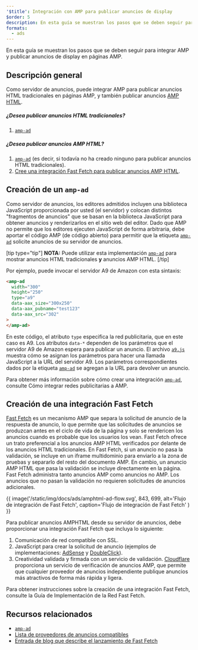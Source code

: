 ```yaml
---
'$title': Integración con AMP para publicar anuncios de display
$order: 5
description: En esta guía se muestran los pasos que se deben seguir para integrar AMP y publicar anuncios de display en páginas AMP.
formats:
  - ads
---
```


En esta guía se muestran los pasos que se deben seguir para integrar AMP y publicar anuncios de display en páginas AMP.

## Descripción general

Como servidor de anuncios, puede integrar AMP para publicar anuncios HTML tradicionales en páginas AMP, y también publicar anuncios [AMP HTML](../../../documentation/guides-and-tutorials/learn/intro-to-amphtml-ads.md).

##### ¿Desea publicar anuncios HTML tradicionales?

1. [`amp-ad`](../../../documentation/components/reference/amp-ad.md)

##### ¿Desea publicar anuncios AMP HTML?

1. [`amp-ad`](../../../documentation/components/reference/amp-ad.md) (es decir, si todavía no ha creado ninguno para publicar anuncios HTML tradicionales).
2. [Cree una integración Fast Fetch para publicar anuncios AMP HTML](#creating-a-fast-fetch-integration).

## Creación de un `amp-ad` <a name="creating-an-amp-ad"></a>

Como servidor de anuncios, los editores admitidos incluyen una biblioteca JavaScript proporcionada por usted (el servidor) y colocan distintos "fragmentos de anuncios" que se basan en la biblioteca JavaScript para obtener anuncios y renderizarlos en el sitio web del editor. Dado que AMP no permite que los editores ejecuten JavaScript de forma arbitraria, debe aportar el código AMP (de código abierto) para permitir que la etiqueta [`amp-ad`](../../../documentation/components/reference/amp-ad.md) solicite anuncios de su servidor de anuncios.

[tip type="tip"] <strong>NOTA:</strong> Puede utilizar esta implementación [`amp-ad`](../../../documentation/components/reference/amp-ad.md) para mostrar anuncios HTML tradicionales **y** anuncios AMP HTML. [/tip]

Por ejemplo, puede invocar el servidor A9 de Amazon con esta sintaxis:

```html
<amp-ad
  width="300"
  height="250"
  type="a9"
  data-aax_size="300x250"
  data-aax_pubname="test123"
  data-aax_src="302"
>
</amp-ad>
```

En este código, el atributo `type` especifica la red publicitaria, que en este caso es A9. Los atributos `data-*` dependen de los parámetros que el servidor A9 de Amazon espera para publicar un anuncio. El archivo [`a9.js`](https://github.com/ampproject/amphtml/blob/main/ads/a9.js) muestra cómo se asignan los parámetros para hacer una llamada JavaScript a la URL del servidor A9. Los parámetros correspondientes dados por la etiqueta [`amp-ad`](../../../documentation/components/reference/amp-ad.md) se agregan a la URL para devolver un anuncio.

Para obtener más información sobre cómo crear una integración [<code>amp-ad</code>](https://github.com/ampproject/amphtml/blob/main/ads/a9.js), consulte <a>Cómo integrar redes publicitarias a AMP</a>.

## Creación de una integración Fast Fetch <a name="creating-a-fast-fetch-integration"></a>

[Fast Fetch](../../../documentation/components/reference/amp-ad.md) es un mecanismo AMP que separa la solicitud de anuncio de la respuesta de anuncio, lo que permite que las solicitudes de anuncios se produzcan antes en el ciclo de vida de la página y solo se rendericen los anuncios cuando es probable que los usuarios los vean. Fast Fetch ofrece un trato preferencial a los anuncios AMP HTML verificados por delante de los anuncios HTML tradicionales. En Fast Fetch, si un anuncio no pasa la validación, se incluye en un iframe multidominio para enviarlo a la zona de pruebas y separarlo del resto del documento AMP. En cambio, un anuncio AMP HTML que pasa la validación se incluye directamente en la página. Fast Fetch administra tanto anuncios AMP como anuncios no AMP. Los anuncios que no pasan la validación no requieren solicitudes de anuncios adicionales.

{{ image('/static/img/docs/ads/amphtml-ad-flow.svg', 843, 699, alt='Flujo de integración de Fast Fetch', caption='Flujo de integración de Fast Fetch' ) }}

Para publicar anuncios AMPHTML desde su servidor de anuncios, debe proporcionar una integración Fast Fetch que incluya lo siguiente:

1. Comunicación de red compatible con SSL.
2. JavaScript para crear la solicitud de anuncio (ejemplos de implementaciones: [AdSense](https://github.com/ampproject/amphtml/tree/master/extensions/amp-ad-network-adsense-impl) y [DoubleClick](https://github.com/ampproject/amphtml/tree/master/extensions/amp-ad-network-doubleclick-impl)).
3. Creatividad validada y firmada con un servicio de validación. [Cloudflare](https://blog.cloudflare.com/firebolt/) proporciona un servicio de verificación de anuncios AMP, que permite que cualquier proveedor de anuncios independiente publique anuncios más atractivos de forma más rápida y ligera.

Para obtener instrucciones sobre la creación de una integración Fast Fetch, consulte la <a>Guía de Implementación de la Red Fast Fetch</a>.

## Recursos relacionados

- [`amp-ad`](../../../documentation/components/reference/amp-ad.md)
- [Lista de proveedores de anuncios compatibles](../../../documentation/guides-and-tutorials/develop/monetization/ads_vendors.md)
- [Entrada de blog que describe el lanzamiento de Fast Fetch](https://blog.amp.dev/2017/08/21/even-faster-loading-ads-in-amp/)

